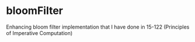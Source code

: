 # bloomFilter
Enhancing bloom filter implementation that I have done in 15-122 (Principles of Imperative Computation)

